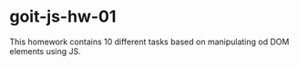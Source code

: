 # goit-js-hw-01

This homework contains 10 different tasks based on manipulating od DOM elements using JS. 

